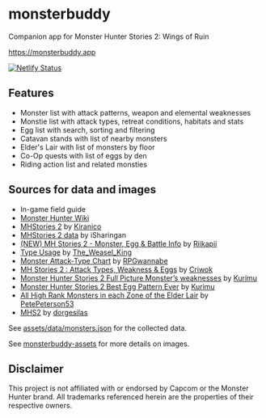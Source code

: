 # monsterbuddy

Companion app for Monster Hunter Stories 2: Wings of Ruin

https://monsterbuddy.app

[![Netlify Status](https://api.netlify.com/api/v1/badges/48aafaed-bd5a-4a84-850f-f7132164d207/deploy-status)](https://app.netlify.com/sites/monsterbuddy/deploys)


## Features

- Monster list with attack patterns, weapon and elemental weaknesses
- Monstie list with attack types, retreat conditions, habitats and stats
- Egg list with search, sorting and filtering
- Catavan stands with list of nearby monsters
- Elder's Lair with list of monsters by floor
- Co-Op quests with list of eggs by den
- Riding action list and related monsties


## Sources for data and images

- In-game field guide
- [Monster Hunter Wiki](https://monsterhunter.fandom.com/wiki/Monster_Hunter_Wiki)
- [MHStories 2](https://mhst.kiranico.com/mhs2) by [Kiranico](https://twitter.com/kiranico_db)
- [MHStories 2 data](https://docs.google.com/spreadsheets/d/1QzM9X34IfACPtRa_yWq2BZUidWJqs0l2K_Gs2023bO0) by iSharingan
- [(NEW) MH Stories 2 - Monster, Egg & Battle Info](https://docs.google.com/spreadsheets/d/1O1SZ_p9EFBmu7O9WbmvHISE82ZqVHWWV95vHRHZ3r1M) by [Riikapii](https://www.reddit.com/user/aericee)
- [Type Usage](https://docs.google.com/spreadsheets/d/1h4BMaeHa89KFgxHoCNxbhH2BLYj5kUjl88uwZ7BQr4o) by [The_Weasel_King](https://www.reddit.com/user/The_Weasel_King)
- [Monster Attack-Type Chart](https://www.reddit.com/r/MonsterHunterStories/comments/oo8fpi/monster_attacktype_chart) by [RPGwannabe](https://www.reddit.com/user/RPGwannabe)
- [MH Stories 2 : Attack Types, Weakness & Eggs](https://docs.google.com/spreadsheets/d/1h4BMaeHa89KFgxHoCNxbhH2BLYj5kUjl88uwZ7BQr4o) by [Criwok](https://www.reddit.com/user/Criwok)
- [Monster Hunter Stories 2 Full Picture Monster’s weaknesses](https://www.kurimucardgame.com/mhs2-monster-weakness-en) by [Kurimu](https://www.kurimucardgame.com)
- [Monster Hunter Stories 2 Best Egg Pattern Ever](https://www.kurimucardgame.com/mhs2-egg-pattern-en) by [Kurimu](https://www.kurimucardgame.com)
- [All High Rank Monsters in each Zone of the Elder Lair](https://www.reddit.com/r/MonsterHunterStories/comments/p8h25d/all_high_rank_monsters_in_each_zone_of_the_elder) by [PetePeterson53](https://www.reddit.com/user/PetePeterson53)
- [MHS2](https://docs.google.com/spreadsheets/d/1ayBCZ7WrkXniGTjKlkf7JFTzJA_0ZcaLYf5A_MEhxN4) by [dorgesilas](https://www.reddit.com/user/dorgesilas)

See [assets/data/monsters.json](https://github.com/te1/monsterbuddy/blob/main/assets/data/monsters.json) for the collected data.

See [monsterbuddy-assets](https://github.com/te1/monsterbuddy-assets) for more details on images.


## Disclaimer

This project is not affiliated with or endorsed by Capcom or the Monster Hunter brand. All trademarks referenced herein are the properties of their respective owners.
